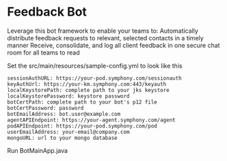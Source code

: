 # Feedback Bot
Leverage this bot framework to enable your teams to:
Automatically distribute feedback requests to relevant, selected contacts in a timely manner
Receive, consolidate, and log all client feedback in one secure chat room for all teams to read

Set the src/main/resources/sample-config.yml to look like this

    sessionAuthURL: https://your-pod.symphony.com/sessionauth
    keyAuthUrl: https://your-km.symphony.com:443/keyauth
    localKeystorePath: complete path to your jks keystore
    localKeystorePassword: keystore password
    botCertPath: complete path to your bot's p12 file
    botCertPassword: password
    botEmailAddress: bot.user@example.com
    agentAPIEndpoint: https://your-agent.symphony.com/agent
    podAPIEndpoint: https://your-pod.symphony.com/pod
    userEmailAddress: your-email@company.com
    mongoURL: url to your mongo database

Run BotMainApp.java

